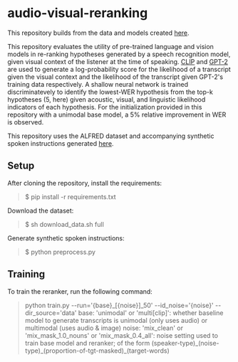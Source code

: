 # audio-visual-reranking

This repository builds from the data and models created [here](https://github.com/Cylumn/embodied-multimodal-asr/). 

This repository evaluates the utility of pre-trained language and vision models in re-ranking hypotheses generated by a speech recognition model, given visual context of the listener at the time of speaking. [CLIP](https://github.com/openai/CLIP) and [GPT-2](https://github.com/openai/gpt-2) are used to generate a log-probability score for the likelihood of a transcript given the visual context and the likelihood of the transcript given GPT-2's training data respectively. A shallow neural network is trained discriminatevely to identify the lowest-WER hypothesis from the top-k hypotheses (5, here) given acoustic, visual, and linguistic likelihood indicators of each hypothesis. For the initialization provided in this repository with a unimodal base model, a 5% relative improvement in WER is observed.

This repository uses the ALFRED dataset and accompanying synthetic spoken instructions generated [here](https://github.com/Cylumn/embodied-multimodal-asr/). 

## Setup

After cloning the repository, install the requirements:
> $ pip install -r requirements.txt

Download the dataset:
> $ sh download_data.sh full

Generate synthetic spoken instructions:
> $ python preprocess.py

## Training

To train the reranker, run the following command:
> python train.py --run='{base}_[{noise}]_50' --id_noise='{noise}' --dir_source='data'
  > base: 'unimodal' or 'multi[clip]': whether baseline model to generate transcripts is unimodal (only uses audio) or multimodal (uses audio & image)
  > noise: 'mix_clean' or 'mix_mask_1.0_nouns' or 'mix_mask_0.4_all': noise setting used to train base model and reranker; of the form (speaker-type)\_(noise-type)\_(proportion-of-tgt-masked)\_(target-words)
